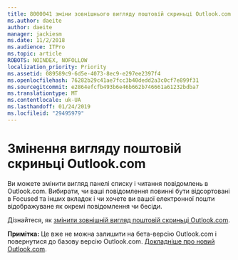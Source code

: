 ```yaml
---
title: 8000041 зміни зовнішнього вигляду поштовій скриньці Outlook.com
ms.author: daeite
author: daeite
manager: jackiesm
ms.date: 11/2/2018
ms.audience: ITPro
ms.topic: article
ROBOTS: NOINDEX, NOFOLLOW
localization_priority: Priority
ms.assetid: 089589c9-6d5e-4073-8ec9-e297ee2397f4
ms.openlocfilehash: 76282b29c41ae7fcc3b40dedd2a3c0cf7e899f31
ms.sourcegitcommit: e2864efcfb493b6e46b662b746661a61232bdba7
ms.translationtype: MT
ms.contentlocale: uk-UA
ms.lasthandoff: 01/24/2019
ms.locfileid: "29495979"
---
```

# <a name="change-the-look-of-your-outlookcom-mailbox"></a>Змінення вигляду поштовій скриньці Outlook.com

Ви можете змінити вигляд панелі списку і читання повідомлень в Outlook.com. Вибирати, чи ваші повідомлення повинні бути відсортовані в Focused та інших вкладок і чи хочете ви вашої електронної пошти відображуване як окремі повідомлення чи бесіди.
  
Дізнайтеся, як [змінити зовнішній вигляд поштовій скриньці Outlook.com](https://go.microsoft.com/fwlink/p/?linkid=2001401&amp;clcid=0x409).
  
 **Примітка:** Це вже не можна залишити на бета-версію Outlook.com і повернутися до базову версію Outlook.com. [Докладніше про новий Outlook.com](https://go.microsoft.com/fwlink/p/?linkid=874356).
  

